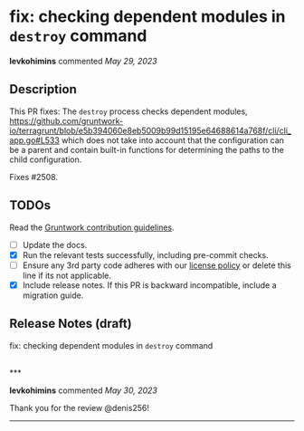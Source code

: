 # fix: checking dependent modules in `destroy` command

**levkohimins** commented *May 29, 2023*

## Description

This PR fixes: The `destroy` process checks dependent modules, 
https://github.com/gruntwork-io/terragrunt/blob/e5b394060e8eb5009b99d15195e64688614a768f/cli/cli_app.go#L533
which does not take into account that the configuration can be a parent and contain built-in functions for determining the paths to the child configuration.

Fixes #2508.

## TODOs

Read the [Gruntwork contribution guidelines](https://gruntwork.notion.site/Gruntwork-Coding-Methodology-02fdcd6e4b004e818553684760bf691e).

- [ ] Update the docs.
- [x] Run the relevant tests successfully, including pre-commit checks.
- [ ] Ensure any 3rd party code adheres with our [license policy](https://www.notion.so/gruntwork/Gruntwork-licenses-and-open-source-usage-policy-f7dece1f780341c7b69c1763f22b1378) or delete this line if its not applicable.
- [x] Include release notes. If this PR is backward incompatible, include a migration guide.

## Release Notes (draft)
fix: checking dependent modules in `destroy` command




<br />
***


**levkohimins** commented *May 30, 2023*

Thank you for the review @denis256! 
***

